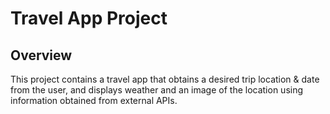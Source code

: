 # Travel App Project

## Overview
This project contains a travel app that obtains a desired trip location & date from the user, and displays weather and an image of the location using information obtained from external APIs.


